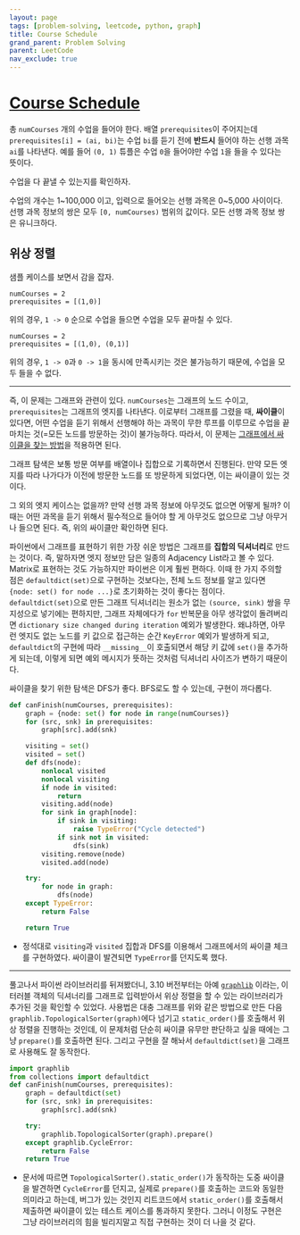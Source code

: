 ```yaml
---
layout: page
tags: [problem-solving, leetcode, python, graph]
title: Course Schedule
grand_parent: Problem Solving
parent: LeetCode
nav_exclude: true
---
```


# [Course Schedule](https://leetcode.com/problems/course-schedule/)

 총 `numCourses` 개의 수업을 들어야 한다. 배열 `prerequisites`이
 주어지는데 `prerequisites[i] = (ai, bi)`는 수업 `bi`를 듣기 전에
 **반드시** 들어야 하는 선행 과목 `ai`를 나타낸다. 예를 들어 `(0, 1)`
 튜플은 수업 `0`을 들어야만 수업 `1`을 들을 수 있다는 뜻이다.

 수업을 다 끝낼 수 있는지를 확인하자.

 수업의 개수는 1~100,000 이고, 입력으로 들어오는 선행 과목은 0~5,000
 사이이다. 선행 과목 정보의 쌍은 모두 `[0, numCourses)` 범위의
 값이다. 모든 선행 과목 정보 쌍은 유니크하다.

## 위상 정렬

 샘플 케이스를 보면서 감을 잡자.

```
numCourses = 2
prerequisites = [(1,0)]
```

 위의 경우, `1 -> 0` 순으로 수업을 들으면 수업을 모두 끝마칠 수 있다.

```
numCourses = 2
prerequisites = [(1,0), (0,1)]
```

 위의 경우, `1 -> 0`과 `0 -> 1`을 동시에 만족시키는 것은 불가능하기
 때문에, 수업을 모두 들을 수 없다.

---

 즉, 이 문제는 그래프와 관련이 있다. `numCourses`는 그래프의 노드
 수이고, `prerequisites`는 그래프의 엣지를 나타낸다. 이로부터 그래프를
 그렸을 때, **싸이클**이 있다면, 어떤 수업을 듣기 위해서 선행해야 하는
 과목이 무한 루프를 이루므로 수업을 끝마치는 것(=모든 노드를 방문하는
 것)이 불가능하다. 따라서, 이 문제는 [그래프에서 싸이클을 찾는
 방법](../../theory/topological-ordering)을 적용하면 된다.

 그래프 탐색은 보통 방문 여부를 배열이나 집합으로 기록하면서
 진행된다. 만약 모든 엣지를 따라 나가다가 이전에 방문한 노드를 또
 방문하게 되었다면, 이는 싸이클이 있는 것이다.

 그 외의 엣지 케이스는 없을까? 만약 선행 과목 정보에 아무것도 없으면
 어떻게 될까? 이때는 어떤 과목을 듣기 위해서 필수적으로 들어야 할 게
 아무것도 없으므로 그냥 아무거나 들으면 된다. 즉, 위의 싸이클만
 확인하면 된다.

 파이썬에서 그래프를 표현하기 위한 가장 쉬운 방법은 그래프를 **집합의
 딕셔너리**로 만드는 것이다. 즉, 말하자면 엣지 정보만 담은 일종의
 Adjacency List라고 볼 수 있다. Matrix로 표현하는 것도 가능하지만
 파이썬은 이게 훨씬 편하다. 이때 한 가지 주의할 점은
 `defaultdict(set)`으로 구현하는 것보다는, 전체 노드 정보를 알고
 있다면 `{node: set() for node ...}`로 초기화하는 것이 좋다는
 점이다. `defaultdict(set)`으로 만든 그래프 딕셔너리는 원소가 없는
 `(source, sink)` 쌍을 무지성으로 넣기에는 편하지만, 그래프 자체에다가
 `for` 반복문을 아무 생각없이 돌려버리면 `dictionary size changed
 during iteration` 예외가 발생한다. 왜냐하면, 아무런 엣지도 없는
 노드를 키 값으로 접근하는 순간 `KeyError` 예외가 발생하게 되고,
 `defaultdict`의 구현에 따라 `__missing__`이 호출되면서 해당 키 값에
 `set()`을 추가하게 되는데, 이렇게 되면 예외 메시지가 뜻하는 것처럼
 딕셔너리 사이즈가 변하기 때문이다.

 싸이클을 찾기 위한 탐색은 DFS가 좋다. BFS로도 할 수 있는데, 구현이
 까다롭다.

```python
def canFinish(numCourses, prerequisites):
    graph = {node: set() for node in range(numCourses)}
    for (src, snk) in prerequisites:
        graph[src].add(snk)

    visiting = set()
    visited = set()
    def dfs(node):
        nonlocal visited
        nonlocal visiting
        if node in visited:
            return
        visiting.add(node)
        for sink in graph[node]:
            if sink in visiting:
                raise TypeError("Cycle detected")
            if sink not in visited:
                dfs(sink)
        visiting.remove(node)
        visited.add(node)

    try:
        for node in graph:
            dfs(node)
    except TypeError:
        return False

    return True
```

 - 정석대로 `visiting`과 `visited` 집합과 DFS를 이용해서 그래프에서의
   싸이클 체크를 구현하였다. 싸이클이 발견되면 `TypeError`를 던지도록
   했다.

---

 풀고나서 파이썬 라이브러리를 뒤져봤더니, 3.10 버전부터는 아예
 [`graphlib`](https://docs.python.org/3/library/graphlib.html) 이라는,
 이터러블 객체의 딕셔너리를 그래프로 입력받아서 위상 정렬을 할 수 있는
 라이브러리가 추가된 것을 확인할 수 있었다. 사용법은 대충 그래프를
 위와 같은 방법으로 만든 다음 `graphlib.TopologicalSorter(graph)`에다
 넘기고 `static_order()`를 호출해서 위상 정렬을 진행하는 것인데, 이
 문제처럼 단순히 싸이클 유무만 판단하고 싶을 때에는 그냥 `prepare()`를
 호출하면 된다. 그리고 구현을 잘 해놔서 `defaultdict(set)`을 그래프로
 사용해도 잘 동작한다.

```python
import graphlib
from collections import defaultdict
def canFinish(numCourses, prerequisites):
    graph = defaultdict(set)
    for (src, snk) in prerequisites:
        graph[src].add(snk)

    try:
        graphlib.TopologicalSorter(graph).prepare()
    except graphlib.CycleError:
        return False
    return True
```

 - 문서에 따르면 `TopologicalSorter().static_order()`가 동작하는 도중
   싸이클을 발견하면 `CycleError`를 던지고, 실제로 `prepare()`를
   호출하는 코드와 동일한 의미라고 하는데, 버그가 있는 것인지
   리트코드에서 `static_order()`를 호출해서 제출하면 싸이클이 있는
   테스트 케이스를 통과하지 못한다. 그러니 이정도 구현은 그냥
   라이브러리의 힘을 빌리지말고 직접 구현하는 것이 더 나을 것 같다.
